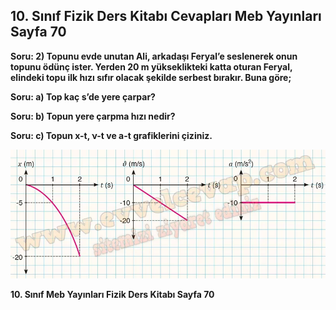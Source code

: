 ## 10. Sınıf Fizik Ders Kitabı Cevapları Meb Yayınları Sayfa 70

**Soru: 2) Topunu evde unutan Ali, arkadaşı Feryal’e seslenerek onun topunu ödünç ister. Yerden 20 m yükseklikteki katta oturan Feryal, elindeki topu ilk hızı sıfır olacak şekilde serbest bırakır. Buna göre;**

**Soru: a) Top kaç s’de yere çarpar?**

**Soru: b) Topun yere çarpma hızı nedir?**

**Soru: c) Topun x-t, ν-t ve a-t grafiklerini çiziniz.**

![](./image1.webp)

**10. Sınıf Meb Yayınları Fizik Ders Kitabı Sayfa 70**